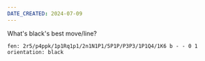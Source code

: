 ```yaml
---
DATE_CREATED: 2024-07-09
---
```

What's black's best move/line?

```chess
fen: 2r5/p4ppk/1p1Rq1p1/2n1N1P1/5P1P/P3P3/1P1Q4/1K6 b - - 0 1
orientation: black
```

<!-- divider -->


